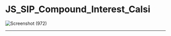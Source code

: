 # JS_SIP_Compound_Interest_Calsi

![Screenshot (972)](https://user-images.githubusercontent.com/88190573/161752070-c261ed5c-bbb7-4561-b782-5cf391646ddb.png)
<hr>
